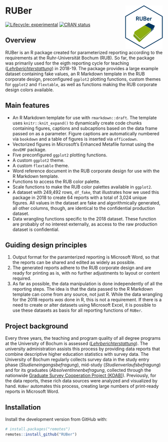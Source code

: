 
<!-- README.md is generated from README.Rmd. Please edit that file -->

# RUBer <a href='https://richardmeyer-eppler.github.io/RUBer/'><img src='man/figures/logo.png' align="right" height="139" />

<!-- badges: start -->

[![Lifecycle:
experimental](https://img.shields.io/badge/lifecycle-experimental-orange.svg)](https://www.tidyverse.org/lifecycle/#experimental)
[![CRAN
status](https://www.r-pkg.org/badges/version/RUBer)](https://cran.r-project.org/package=RUBer)
<!-- badges: end -->

## Overview

RUBer is an R package created for parameterized reporting according to
the requirements at the Ruhr-Universität Bochum (RUB). So far, the
package was primarily used for the eigth reporting cycle for teaching
([*Lehrberichterstattung*](http://www.uv.ruhr-uni-bochum.de/dezernat1/aufgaben/abteilung1/qmp/instrumente/inst_lehrberichterstattung.html))
in 2018-19. The package provides a large example dataset containing fake
values, an R Markdown template in the RUB corporate design,
preconfigured `ggplot2` plotting functions, custom themes for `ggplot2`
and `flextable`, as well as functions making the RUB corporate design
colors available.

## Main features

  - An R Markdown template for use with `rmarkdown::draft`. The template
    uses `knitr::knit_expand()` to dynamically create code chunks
    containing figures, captions and subcaptions based on the data frame
    passed on as a parameter. Figure captions are automatically numbered
    via `bookdown` and a table of figures is inserted via `officedown`.
  - Vectorized figures in Microsoft’s Enhanced Metafile format using the
    `devEMF` package.
  - Five preconfigured `ggplot2` plotting functions.
  - A custom `ggplot2` theme.
  - A custom `flextable` theme.
  - Word reference document in the RUB corporate design for use with the
    R Markdown template.
  - Functions to access the RUB color palette.
  - Scale functions to make the RUB color palettes available in
    `ggplot2`.
  - A dataset with 249,492 rows, `df_fake`, that illustrates how we used
    this package in 2018 to create 64 reports with a total of 3,024
    unique figures. All values in the dataset are fake and
    algorithmically generated, all other columns, though, are identical
    to the confidential production dataset.
  - Data wrangling functions specific to the 2018 dataset. These
    function are probably of no interest externally, as access to the
    raw production dataset is confidential.

## Guiding design principles

1.  Output format for the paramterized reporting is Microsoft Word, so
    that the reports can be shared and edited as widely as possible.
2.  The generated reports adhere to the RUB corporate design and are
    ready for printing as is, with no further adjustments to layout or
    content required.
3.  As far as possible, the data manipulation is done independently of
    all the reporting steps. The idea is that the data passed to the R
    Markdown template can come from any source, not just R. While the
    data wrangling for the 2018 reports *was* done in R, this is not a
    requirement. If there is a need to create or alter datasets using
    Microsoft Excel, it is possible to use these datasets as basis for
    all reporting functions of `RUBer`.

## Project background

Every three years, the teaching and program quality of all degree
programs at the University of Bochum is assessed
([*Lehrberichterstattung*](http://www.uv.ruhr-uni-bochum.de/dezernat1/aufgaben/abteilung1/qmp/instrumente/inst_lehrberichterstattung.html)).
The university administration assists this process by providing data
reports that combine descriptive higher education statistics with survey
data. The University of Bochum regularly collects survey data in the
study entry phase (*Studieneingangsbefragung*), mid-study
(*Studienverlaufsbefragung*) and for its graduates
(*AbsolventInnenbefragung*, collected through the nationwide [Graduate
Survey Cooperation Project (KOAB)](https://istat.de/de/koab_a.html)).
Previously, for the data reports, these rich data sources were analyzed
and visualized by hand. `RUBer` automates this process, creating large
numbers of print-ready reports in Microsoft Word.

## Installation

Install the development version from GitHub with:

``` r
# install.packages("remotes")
remotes::install_github("RUBer")
```
